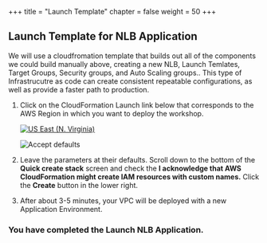 +++
title = "Launch Template"
chapter = false
weight = 50
+++

## Launch Template for NLB Application

We will use a cloudfromation template that builds out all of the components we could build manually above, creating a new NLB, Launch Temlates, Target Groups, Security groups, and Auto Scaling groups.. This type of Infrastrucutre as code can create consistent repeatable configurations, as well as provide a faster path to production.

1. Click on the CloudFormation Launch link below that corresponds to the AWS Region in which you want to deploy the workshop.

   [![US East (N. Virginia)](https://samdengler.github.io/cloudformation-launch-stack-button-svg/images/us-east-1.svg)](https://console.aws.amazon.com/cloudformation/home?region=us-east-1#/stacks/create/review?stackName=VPC65-NLB&templateURL=https://s3.amazonaws.com/{{<codebucket>}}/lab3nlb.yaml&param_AvailabilityZoneA=us-east-1a&param_AvailabilityZoneB=us-east-1b&param_ParentStack=VPC65&param_WhichVPC=VPC)
   

   ![Accept defaults](/images/2ndvpc-ack.png)
1. Leave the parameters at their defaults. Scroll down to the bottom of the **Quick create stack** screen and check the **I acknowledge that AWS CloudFormation might create IAM resources with custom names.** Click the **Create** button in the lower right.


1. After about 3-5 minutes, your VPC will be deployed with a new Application Environment. 
### You have completed the Launch NLB Application. ###

